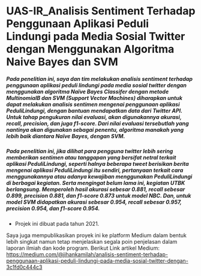 # UAS-IR_Analisis Sentiment Terhadap Penggunaan Aplikasi Peduli Lindungi pada Media Sosial Twitter dengan Menggunakan Algoritma Naive Bayes dan SVM

<h5>Pada penelitian ini, saya dan tim melakukan analisis sentiment terhadap penggunaan aplikasi peduli lindungi pada media sosial twitter dengan menggunakan algoritma Naïve Bayes Classifer dengan metode MultinomialB dan SVM (Support Vector Machines) diharapkan untuk dapat melakukan analisis sentimen mengenai penggunaan aplikasi PeduliLindungi, dengan bantuan mendapatkan data dari Twitter API. Untuk tahap pengukuran nilai evaluasi, akan digunakannya akurasi, recall, precision, dan juga f1-score. Dari nilai evaluasi tersebutlah yang nantinya akan digunakan sebagai penentu, algoritma manakah yang lebih baik diantara Naïve Bayes, dengan SVM.</h5>

<h5>Pada penelitian ini, jika dilihat para pengguna twitter lebih sering memberikan sentimen atau tanggapan yang bersifat netral terkait aplikasi PeduliLindungi, seperti halnya beberapa tweet berisikan berita mengenai aplikasi PeduliLindungi itu sendiri, pertanyaan terkait cara menggunakannya atau adanya kewajiban menggunakan PeduliLindungi di berbagai kegiatan. Serta mengingat belum lama ini, kegiatan UTBK berlangsung. Memperoleh hasil akurasi sebesar 0.881, recall sebesar 0.899, precision 0.881, dan f1-score 0.873 untuk model NBC. Dan, untuk model SVM didapatkan akurasi sebesar 0.954, recall sebesar 0.957, precision 0.954, dan f1-score 0.954.</h5> 

- Projek ini dibuat pada tahun 2021.

Saya juga mempublikasikan proyek ini ke platform Medium dalam bentuk lebih singkat namun tetap menjelaskan segala poin penjelasan dalam laporan ilmiah dan kode program. Berikut Link artikel Medium:
https://medium.com/@jihankamilah/analisis-sentiment-terhadap-penggunaan-aplikasi-peduli-lindungi-pada-media-sosial-twitter-dengan-3c1fd0c444c3
